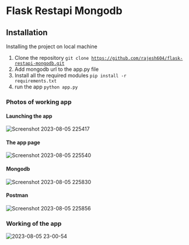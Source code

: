 # Flask Restapi Mongodb

## Installation

Installing the project on local machine

1. Clone the repository <code>git clone https://github.com/rajesh604/flask-restapi-mongodb.git</code>
2. Add mongodb url to the app.py file
3. Install all the required modules <code>pip install -r requirements.txt</code>
4. run the app <code>python app.py</code>

### Photos of working app

#### Launching the app
![Screenshot 2023-08-05 225417](https://github.com/rajesh604/flask-restapi-mongodb/assets/77529419/55f33f7c-de16-42e6-82cb-8a1258644b60)

#### The app page
![Screenshot 2023-08-05 225540](https://github.com/rajesh604/flask-restapi-mongodb/assets/77529419/b9c104ff-4857-4c4b-b6c9-35ed7979555e)

#### Mongodb
![Screenshot 2023-08-05 225830](https://github.com/rajesh604/flask-restapi-mongodb/assets/77529419/f58fc08f-389f-42f5-af74-da7c33bc8a6c)

#### Postman
![Screenshot 2023-08-05 225856](https://github.com/rajesh604/flask-restapi-mongodb/assets/77529419/77e956b4-475d-4535-9ebe-f5dc2a46fb18)

### Working of the app
![2023-08-05 23-00-54](https://github.com/rajesh604/flask-restapi-mongodb/assets/77529419/b613a846-7163-4860-ba1e-02e4991c7ab4)

